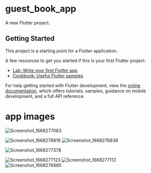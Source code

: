 # guest_book_app

A new Flutter project.

## Getting Started

This project is a starting point for a Flutter application.

A few resources to get you started if this is your first Flutter project:

- [Lab: Write your first Flutter app](https://docs.flutter.dev/get-started/codelab)
- [Cookbook: Useful Flutter samples](https://docs.flutter.dev/cookbook)

For help getting started with Flutter development, view the
[online documentation](https://docs.flutter.dev/), which offers tutorials,
samples, guidance on mobile development, and a full API reference.

# app images
![Screenshot_1668277083](https://user-images.githubusercontent.com/58791465/201489007-2594045c-85eb-4411-a550-e8f40297c8a3.png)

![Screenshot_1668276816](https://user-images.githubusercontent.com/58791465/201489022-07088c48-d6a2-40af-a13e-a954fc858f01.png) ![Screenshot_1668276838](https://user-images.githubusercontent.com/58791465/201489028-8729165f-5fb9-4ad9-990c-ebb71bd34e95.png)

![Screenshot_1668277378](https://user-images.githubusercontent.com/58791465/201489081-3e0cdf98-bf96-408a-9904-ae3024208e9f.png)



![Screenshot_1668277123](https://user-images.githubusercontent.com/58791465/201489094-33f0d43a-fee1-40d2-8301-7e123a166a35.png)
![Screenshot_1668277112](https://user-images.githubusercontent.com/58791465/201489097-35421071-7ce3-4916-a94e-4ee713f45c3e.png) ![Screenshot_1668276885](https://user-images.githubusercontent.com/58791465/201489117-be9dec2d-78a6-449c-84da-60816972b4b0.png)


